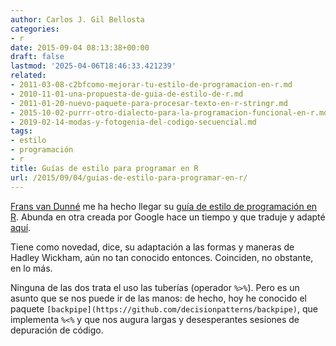 ```yaml
---
author: Carlos J. Gil Bellosta
categories:
- r
date: 2015-09-04 08:13:38+00:00
draft: false
lastmod: '2025-04-06T18:46:33.421239'
related:
- 2011-03-08-c2bfcomo-mejorar-tu-estilo-de-programacion-en-r.md
- 2010-11-01-una-propuesta-de-guia-de-estilo-de-r.md
- 2011-01-20-nuevo-paquete-para-procesar-texto-en-r-stringr.md
- 2015-10-02-purrr-otro-dialecto-para-la-programacion-funcional-en-r.md
- 2019-02-14-modas-y-fotogenia-del-codigo-secuencial.md
tags:
- estilo
- programación
- r
title: Guías de estilo para programar en R
url: /2015/09/04/guias-de-estilo-para-programar-en-r/
---
```


[Frans van Dunné](https://twitter.com/fransvandunne) me ha hecho llegar su [guía de estilo de programación en R](https://rpubs.com/FvD/guia-estilo-r). Abunda en otra creada por Google hace un tiempo y que traduje y adapté [aquí](https://datanalytics.com/2014/01/27/guia-de-estilo-de-r-de-google/).

Tiene como novedad, dice, su adaptación a las formas y maneras de Hadley Wickham, aún no tan conocido entonces. Coinciden, no obstante, en lo más.

Ninguna de las dos trata el uso las tuberías (operador `%>%`). Pero es un asunto que se nos puede ir de las manos: de hecho, hoy he conocido el paquete `[backpipe](https://github.com/decisionpatterns/backpipe)`, que implementa `%<%` y que nos augura largas y desesperantes sesiones de depuración de código.